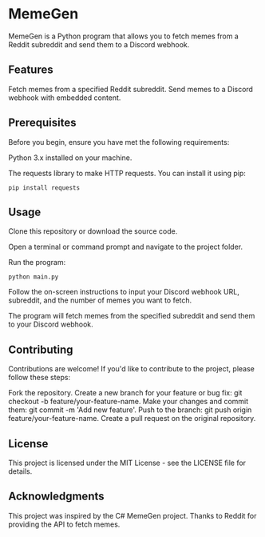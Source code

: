 # MemeGen
MemeGen is a Python program that allows you to fetch memes from a Reddit subreddit and send them to a Discord webhook.

## Features
Fetch memes from a specified Reddit subreddit.
Send memes to a Discord webhook with embedded content.

## Prerequisites
Before you begin, ensure you have met the following requirements:

Python 3.x installed on your machine.

The requests library to make HTTP requests. You can install it using pip:
```
pip install requests
```

## Usage
Clone this repository or download the source code.

Open a terminal or command prompt and navigate to the project folder.

Run the program:

```
python main.py
```

Follow the on-screen instructions to input your Discord webhook URL, subreddit, and the number of memes you want to fetch.

The program will fetch memes from the specified subreddit and send them to your Discord webhook.

## Contributing
Contributions are welcome! If you'd like to contribute to the project, please follow these steps:

Fork the repository.
Create a new branch for your feature or bug fix: git checkout -b feature/your-feature-name.
Make your changes and commit them: git commit -m 'Add new feature'.
Push to the branch: git push origin feature/your-feature-name.
Create a pull request on the original repository.

## License
This project is licensed under the MIT License - see the LICENSE file for details.

## Acknowledgments
This project was inspired by the C# MemeGen project.
Thanks to Reddit for providing the API to fetch memes.
